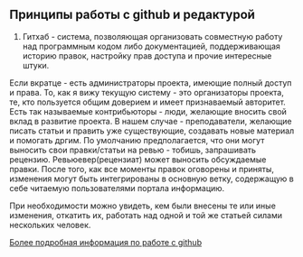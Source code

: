 ## Принципы работы с github и редактурой

1. Гитхаб - система, позволяющая организовать совместную работу над программным кодом либо документацией, поддерживающая историю правок, настройку прав доступа и прочие интересные штуки.

Если вкратце - есть администраторы проекта, имеющие полный доступ и права. То, как я вижу текущую систему - это организаторы проекта, те, кто пользуется общим доверием и имеет признаваемый авторитет.
Есть так называемые контрибьюторы - люди, желающие вносить свой вклад в развитие проекта. В нашем случае - преподаватели, желающие писать статьи и править уже существующие, создавать новые материал и помогать дргим.
По умолчанию предполагается, что они могут выносить свои правки/статьи на ревью - тобишь, запрашивать рецензию.
Ревьюевер(рецензиат) может выносить обсуждаемые правки.
После того, как все моменты правок оговорены и приняты, изменения могут быть интегрированы в основную ветку, содержащую в себе читаемую пользователями портала информацию.

При необходимости можно увидеть, кем были внесены те или иные изменения, откатить их, работать над одной и той же статьей силами нескольких человек.

[Более подробная информация по работе с github](https://git-scm.com/book/ru/v2/%D0%92%D0%B2%D0%B5%D0%B4%D0%B5%D0%BD%D0%B8%D0%B5-%D0%9E%D1%81%D0%BD%D0%BE%D0%B2%D1%8B-Git)
